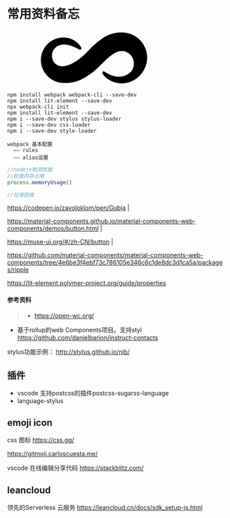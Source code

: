 # 常用资料备忘

<svg title="sense-logo" width="400" height="130" xmlns="http://www.w3.org/2000/svg" viewBox="0 0 390 200" class="svg-logo"><path stroke="#fff" d="M380.781,64.312C353.644,1.52,280.806-4.127,231.582,26.965a285.3,285.3,0,0,0-41.319,33.166C22.39,248.262-2.658-15.6,144.647,70.843h.153c2.859,1.948,9.925-1,7.771-6.8v-.191a55.956,55.956,0,0,0-5.193-8.592C114.415,12.533,47.717,18.376,18.764,66.179-10.2,113.567,16.7,173.436,69.723,188.136h.21a131.376,131.376,0,0,0,77.54-8.172,218.126,218.126,0,0,0,43.63-26.731c39.411-28,87.87-108.121,135.127-64.9l.267.267.363.172c19.021,19.4,16.929,55.9-8.917,69.482-27.825,16.834-59.692,6.976-84.6-10.439-18.25,1.11,6.885,24.342,13.52,28.529a86.99,86.99,0,0,0,45.774,15.424C358.7,194.338,406.88,124.467,380.781,64.312Z" class="sense-logo-white logo-fill iosFill"></path> <path d="M155.315,100.243C59.724,197.125-5.895,120.625,25.75,63.7,52.964,18.71,125.769,19.211,149.456,66.03,111.232,17.75,33.5,38.473,44.092,100.854h0C63.3,166.246,138.92,115.857,155.315,100.243Z" class="logo-shadow"></path> <path d="M362.787,155.518h0c0,.01-.01.01-.01.019-36.8,44.224-104.649,42.55-132.191-3.667,27.555,29.731,70.77,31.543,95.3,8.025,42.071-40.558,3.213-106.164-48.283-85.346-20.932,9.151-42.266,32.6-56.275,45.4C317.011-20.7,410.713,88.555,362.787,155.518Z" class="logo-shadow"></path>
</svg>

<!-- ![logo](./public/link.svg) -->

```shell
npm install webpack webpack-cli --save-dev
npm install lit-element --save-dev
npx webpack-cli init
npm install lit-element --save-dev
npm i --save-dev stylus stylus-loader
npm i --save-dev css-loader
npm i --save-dev style-loader 
```

```shell
webpack 基本配置
  —— rules
  —— alias设置
```
```js
//nodejs检测性能
//检查内存占用
process.memoryUsage()

//垃圾回收
```

https://codepen.io/zavoloklom/pen/Gubja |

https://material-components.github.io/material-components-web-components/demos/button.html | 

https://muse-ui.org/#/zh-CN/button |

https://github.com/material-components/material-components-web-components/tree/4e6be3f4ebf73c786105e346c6c1de8dc3d1ca5a/packages/ripple

https://lit-element.polymer-project.org/guide/properties

#### 参考资料
> - https://open-wc.org/
- 基于rollup的web Components项目。支持styl https://github.com/danielbarion/instruct-contacts

stylus功能示例：
http://stylus.github.io/nib/

## 插件

- vscode 支持postcss的插件postcss-sugarss-language
- language-stylus

## emoji icon
css 图标 https://css.gg/

https://gitmoji.carloscuesta.me/

vscode 在线编辑分享代码 https://stackblitz.com/

## leancloud
领先的Serverless 云服务 https://leancloud.cn/docs/sdk_setup-js.html

